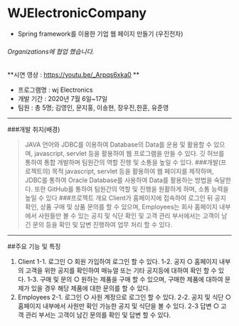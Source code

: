 # WJElectronicCompany
- Spring framework를 이용한 기업 웹 페이지 만들기 (우진전자)
###### Organizations에 협업 했습니다. 

**시연 영상 : https://youtu.be/_Arpqs6xka0 **


* 프로그램명 : wj Electronics
* 개발 기간 : 2020년 7월 6일~17일
* 팀원 : 총 5명; 김영인, 문지홍, 이송현, 장우진,한훈, 유준영
***

###개발 취지(배경)
>JAVA 언어와 JDBC를 이용하여 Database의 Data를 운용 및 활용할 수 있으며,  javascript, servlet 등을 활용하여 웹 프로그램을 만들 수 있다.
깃 허브를 통하여 통합 개발하며 팀원간의 역할 진행 및 소통을 높일 수 있다.
###개발(프로젝트의) 목적
>javascript, servlet 등을 활용하여 웹 페이지를 제작하며, JDBC를 통하여 Oracle Database를 사용하여 Data를 활용하는 방법을 숙달한다.
또한 GitHub를 통하여 팀원간의 역할 및 진행을 원활하게 하며,
소통 능력을 높일 수 있다
###프로젝트 개요
>Client가 홈페이지에 접속하여 로그인 뒤 공지 확인, 상품 구매 및 상품 문의를 할 수 있으며, Employees는 회사 홈페이지 내부에서 사원들만 볼 수 있는 공지 및 식단 확인 및 고객 관리 부서에서는 고객이 남긴 문의 등을 확인 및 답변 진행하여 업무 처리 할 수 있다.
***

##주요 기능 및 특징
1. Client
1-1. 로그인
○ 회원 가입하여 로그인 할 수 있다.
1-2. 공지
○ 홈페이지 내부의 고객을 위한 공지를 확인하여 매뉴얼 또는 기타 공지등에 대하여 확인 할 수 있다.
1-3. 구매 및 문의
○ 원하는 제품을 구매 할 수 있으며, 구매한 제품에 대하여 문제가 있을 경우 해당 제품에 대한 문의를 할 수 있다.
2. Employees
2-1. 로그인
○ 사원 계정으로 로그인 할 수 있다.
2-2. 공지 및 식단
○ 홈페이지 내부에서 사원만 확인 가능한 공지 및 식단을 볼 수 있다.
2-3 답변
○ 고객 관리 부서는 고객이 남긴 문의를 확인 및 답변 할 수 있다.
